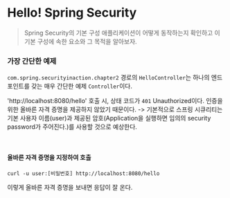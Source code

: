 # Hello! Spring Security

> Spring Security의 기본 구성 애플리케이션이 어떻게 동작하는지 확인하고
> 이 기본 구성에 속한 요소와 그 목적을 알아보자.

### 가장 간단한 예제
`com.spring.securityinaction.chapter2` 경로의 `HelloController`는
하나의 엔드포인트를 갖는 매우 간단한 예제 `Controller`이다.

'http://localhost:8080/hello' 호출 시, 상태 코드가 `401` Unauthorized이다.
인증을 위한 올바른 자격 증명을 제공하지 않았기 때문이다. -> 기본적으로 스프링 시큐리티는
기본 사용자 이름(user)과 제공된 암호(Application을 실행하면 임의의 security password가 주어진다.)를 사용할 것으로 예상한다.

<br/>

#### 올바른 자격 증명을 지정하여 호출
```text
curl -u user:[비밀번호] http://localhost:8080/hello
```
이렇게 올바른 자격 증명을 보내면 응답이 잘 온다.

